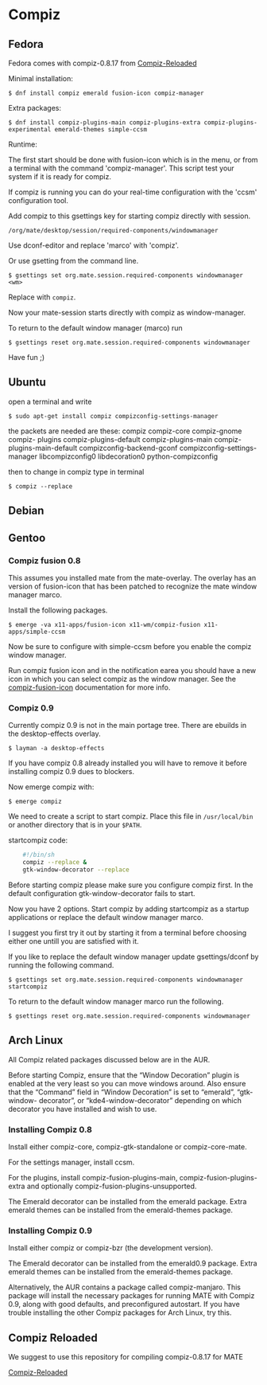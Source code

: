 # Compiz

## Fedora

Fedora comes with compiz-0.8.17 from [Compiz-Reloaded](https://gitlab.com/compiz)

Minimal installation:

    $ dnf install compiz emerald fusion-icon compiz-manager

Extra packages:

    $ dnf install compiz-plugins-main compiz-plugins-extra compiz-plugins-experimental emerald-themes simple-ccsm

Runtime:

The first start should be done with fusion-icon which is in the menu, or from
a terminal with the command 'compiz-manager'. This script test your system if
it is ready for compiz.

If compiz is running you can do your real-time configuration with the 'ccsm'
configuration tool.

Add compiz to this gsettings key for starting compiz directly with session.

`/org/mate/desktop/session/required-components/windowmanager`

Use dconf-editor and replace 'marco' with 'compiz'.

Or use gsetting from the command line.

    $ gsettings set org.mate.session.required-components windowmanager <wm>

Replace <wm> with `compiz`.

Now your mate-session starts directly with compiz as window-manager.

To return to the default window manager (marco) run

    $ gsettings reset org.mate.session.required-components windowmanager

Have fun ;)

## Ubuntu

open a terminal and write

    $ sudo apt-get install compiz compizconfig-settings-manager

the packets are needed are these: compiz compiz-core compiz-gnome compiz-
plugins compiz-plugins-default compiz-plugins-main compiz-plugins-main-default
compizconfig-backend-gconf compizconfig-settings-manager libcompizconfig0
libdecoration0 python-compizconfig

then to change in compiz type in terminal

    $ compiz --replace

## Debian

## Gentoo

### Compiz fusion 0.8

This assumes you installed mate from the mate-overlay. The overlay has an
version of fusion-icon that has been patched to recognize the mate window
manager marco.

Install the following packages.

    $ emerge -va x11-apps/fusion-icon x11-wm/compiz-fusion x11-apps/simple-ccsm

Now be sure to configure with simple-ccsm before you enable the compiz window
manager.

Run compiz fusion icon and in the notification earea you should have a new
icon in which you can select compiz as the window manager. See the
[compiz-fusion-icon](https://wiki.compiz.org/CompizFusionIcon) documentation for more info.

### Compiz 0.9

Currently compiz 0.9 is not in the main portage tree. There are ebuilds in the
desktop-effects overlay.

    $ layman -a desktop-effects

If you have compiz 0.8 already installed you will have to remove it before
installing compiz 0.9 dues to blockers.

Now emerge compiz with:

    $ emerge compiz

We need to create a script to start compiz. Place this file in
`/usr/local/bin` or another directory that is in your `$PATH`.

startcompiz code:

```bash
    #!/bin/sh
    compiz --replace &
    gtk-window-decorator --replace
```

Before starting compiz please make sure you configure compiz first. In the
default configuration gtk-window-decorator fails to start.

Now you have 2 options. Start compiz by adding startcompiz as a startup
applications or replace the default window manager marco.

I suggest you first try it out by starting it from a terminal before choosing
either one untill you are satisfied with it.

If you like to replace the default window manager update gsettings/dconf by
running the following command.

    $ gsettings set org.mate.session.required-components windowmanager startcompiz

To return to the default window manager marco run the following.

    $ gsettings reset org.mate.session.required-components windowmanager

## Arch Linux

All Compiz related packages discussed below are in the AUR.

Before starting Compiz, ensure that the “Window Decoration” plugin is enabled
at the very least so you can move windows around. Also ensure that the
“Command” field in “Window Decoration” is set to “emerald”, “gtk-window-
decorator”, or “kde4-window-decorator” depending on which decorator you have
installed and wish to use.

### Installing Compiz 0.8

Install either compiz-core, compiz-gtk-standalone or compiz-core-mate.

For the settings manager, install ccsm.

For the plugins, install compiz-fusion-plugins-main, compiz-fusion-plugins-
extra and optionally compiz-fusion-plugins-unsupported.

The Emerald decorator can be installed from the emerald package. Extra emerald
themes can be installed from the emerald-themes package.

### Installing Compiz 0.9

Install either compiz or compiz-bzr (the development version).

The Emerald decorator can be installed from the emerald0.9 package. Extra
emerald themes can be installed from the emerald-themes package.

Alternatively, the AUR contains a package called compiz-manjaro. This package
will install the necessary packages for running MATE with Compiz 0.9, along
with good defaults, and preconfigured autostart. If you have trouble
installing the other Compiz packages for Arch Linux, try this.

## Compiz Reloaded

We suggest to use this repository for compiling compiz-0.8.17 for MATE

[Compiz-Reloaded](https://gitlab.com/compiz)
